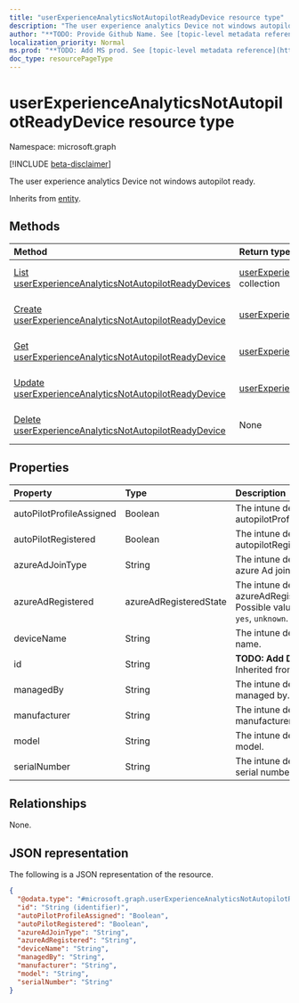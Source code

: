 ```yaml
---
title: "userExperienceAnalyticsNotAutopilotReadyDevice resource type"
description: "The user experience analytics Device not windows autopilot ready."
author: "**TODO: Provide Github Name. See [topic-level metadata reference](https://msgo.azurewebsites.net/add/document/guidelines/metadata.html#topic-level-metadata)**"
localization_priority: Normal
ms.prod: "**TODO: Add MS prod. See [topic-level metadata reference](https://msgo.azurewebsites.net/add/document/guidelines/metadata.html#topic-level-metadata)**"
doc_type: resourcePageType
---
```


# userExperienceAnalyticsNotAutopilotReadyDevice resource type

Namespace: microsoft.graph

[!INCLUDE [beta-disclaimer](../../includes/beta-disclaimer.md)]

The user experience analytics Device not windows autopilot ready.


Inherits from [entity](../resources/entity.md).

## Methods
|Method|Return type|Description|
|:---|:---|:---|
|[List userExperienceAnalyticsNotAutopilotReadyDevices](../api/userexperienceanalyticsnotautopilotreadydevice-list.md)|[userExperienceAnalyticsNotAutopilotReadyDevice](../resources/userexperienceanalyticsnotautopilotreadydevice.md) collection|Get a list of the [userExperienceAnalyticsNotAutopilotReadyDevice](../resources/userexperienceanalyticsnotautopilotreadydevice.md) objects and their properties.|
|[Create userExperienceAnalyticsNotAutopilotReadyDevice](../api/userexperienceanalyticsnotautopilotreadydevice-create.md)|[userExperienceAnalyticsNotAutopilotReadyDevice](../resources/userexperienceanalyticsnotautopilotreadydevice.md)|Create a new [userExperienceAnalyticsNotAutopilotReadyDevice](../resources/userexperienceanalyticsnotautopilotreadydevice.md) object.|
|[Get userExperienceAnalyticsNotAutopilotReadyDevice](../api/userexperienceanalyticsnotautopilotreadydevice-get.md)|[userExperienceAnalyticsNotAutopilotReadyDevice](../resources/userexperienceanalyticsnotautopilotreadydevice.md)|Read the properties and relationships of a [userExperienceAnalyticsNotAutopilotReadyDevice](../resources/userexperienceanalyticsnotautopilotreadydevice.md) object.|
|[Update userExperienceAnalyticsNotAutopilotReadyDevice](../api/userexperienceanalyticsnotautopilotreadydevice-update.md)|[userExperienceAnalyticsNotAutopilotReadyDevice](../resources/userexperienceanalyticsnotautopilotreadydevice.md)|Update the properties of a [userExperienceAnalyticsNotAutopilotReadyDevice](../resources/userexperienceanalyticsnotautopilotreadydevice.md) object.|
|[Delete userExperienceAnalyticsNotAutopilotReadyDevice](../api/userexperienceanalyticsnotautopilotreadydevice-delete.md)|None|Deletes a [userExperienceAnalyticsNotAutopilotReadyDevice](../resources/userexperienceanalyticsnotautopilotreadydevice.md) object.|

## Properties
|Property|Type|Description|
|:---|:---|:---|
|autoPilotProfileAssigned|Boolean|The intune device's autopilotProfileAssigned.|
|autoPilotRegistered|Boolean|The intune device's autopilotRegistered.|
|azureAdJoinType|String|The intune device's azure Ad joinType.|
|azureAdRegistered|azureAdRegisteredState|The intune device's azureAdRegistered. Possible values are: `no`, `yes`, `unknown`.|
|deviceName|String|The intune device's name.|
|id|String|**TODO: Add Description** Inherited from [entity](../resources/entity.md)|
|managedBy|String|The intune device's managed by.|
|manufacturer|String|The intune device's manufacturer.|
|model|String|The intune device's model.|
|serialNumber|String|The intune device's serial number.|

## Relationships
None.

## JSON representation
The following is a JSON representation of the resource.
<!-- {
  "blockType": "resource",
  "keyProperty": "id",
  "@odata.type": "microsoft.graph.userExperienceAnalyticsNotAutopilotReadyDevice",
  "baseType": "microsoft.graph.entity",
  "openType": false
}
-->
``` json
{
  "@odata.type": "#microsoft.graph.userExperienceAnalyticsNotAutopilotReadyDevice",
  "id": "String (identifier)",
  "autoPilotProfileAssigned": "Boolean",
  "autoPilotRegistered": "Boolean",
  "azureAdJoinType": "String",
  "azureAdRegistered": "String",
  "deviceName": "String",
  "managedBy": "String",
  "manufacturer": "String",
  "model": "String",
  "serialNumber": "String"
}
```

